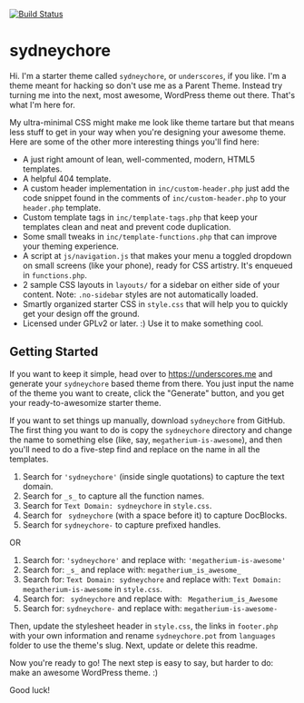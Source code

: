 [![Build Status](https://travis-ci.org/Automattic/sydneychore.svg?branch=master)](https://travis-ci.org/Automattic/sydneychore)

sydneychore
===

Hi. I'm a starter theme called `sydneychore`, or `underscores`, if you like. I'm a theme meant for hacking so don't use me as a Parent Theme. Instead try turning me into the next, most awesome, WordPress theme out there. That's what I'm here for.

My ultra-minimal CSS might make me look like theme tartare but that means less stuff to get in your way when you're designing your awesome theme. Here are some of the other more interesting things you'll find here:

* A just right amount of lean, well-commented, modern, HTML5 templates.
* A helpful 404 template.
* A custom header implementation in `inc/custom-header.php` just add the code snippet found in the comments of `inc/custom-header.php` to your `header.php` template.
* Custom template tags in `inc/template-tags.php` that keep your templates clean and neat and prevent code duplication.
* Some small tweaks in `inc/template-functions.php` that can improve your theming experience.
* A script at `js/navigation.js` that makes your menu a toggled dropdown on small screens (like your phone), ready for CSS artistry. It's enqueued in `functions.php`.
* 2 sample CSS layouts in `layouts/` for a sidebar on either side of your content.
Note: `.no-sidebar` styles are not automatically loaded.
* Smartly organized starter CSS in `style.css` that will help you to quickly get your design off the ground.
* Licensed under GPLv2 or later. :) Use it to make something cool.

Getting Started
---------------

If you want to keep it simple, head over to https://underscores.me and generate your `sydneychore` based theme from there. You just input the name of the theme you want to create, click the "Generate" button, and you get your ready-to-awesomize starter theme.

If you want to set things up manually, download `sydneychore` from GitHub. The first thing you want to do is copy the `sydneychore` directory and change the name to something else (like, say, `megatherium-is-awesome`), and then you'll need to do a five-step find and replace on the name in all the templates.

1. Search for `'sydneychore'` (inside single quotations) to capture the text domain.
2. Search for `_s_` to capture all the function names.
3. Search for `Text Domain: sydneychore` in `style.css`.
4. Search for <code>&nbsp;sydneychore</code> (with a space before it) to capture DocBlocks.
5. Search for `sydneychore-` to capture prefixed handles.

OR

1. Search for: `'sydneychore'` and replace with: `'megatherium-is-awesome'`
2. Search for: `_s_` and replace with: `megatherium_is_awesome_`
3. Search for: `Text Domain: sydneychore` and replace with: `Text Domain: megatherium-is-awesome` in `style.css`.
4. Search for: <code>&nbsp;sydneychore</code> and replace with: <code>&nbsp;Megatherium_is_Awesome</code>
5. Search for: `sydneychore-` and replace with: `megatherium-is-awesome-`

Then, update the stylesheet header in `style.css`, the links in `footer.php` with your own information and rename `sydneychore.pot` from `languages` folder to use the theme's slug. Next, update or delete this readme.

Now you're ready to go! The next step is easy to say, but harder to do: make an awesome WordPress theme. :)

Good luck!
